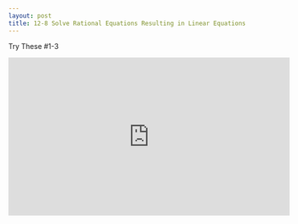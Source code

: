 ```yaml
---
layout: post
title: 12-8 Solve Rational Equations Resulting in Linear Equations
---
```

Try These #1-3
<iframe width="560" height="315" src="https://www.youtube.com/embed/MdlBjDcc2rw" frameborder="0" allow="autoplay; encrypted-media" allowfullscreen></iframe>
